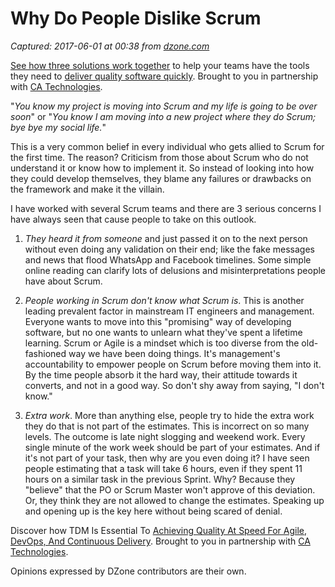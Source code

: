 # Why Do People Dislike Scrum

_Captured: 2017-06-01 at 00:38 from [dzone.com](https://dzone.com/articles/why-do-people-dislike-scrum?edition=304109&utm_source=Daily%20Digest&utm_medium=email&utm_campaign=dd%202017-05-31)_

[See how three solutions work together](https://dzone.com/go?i=204124&u=https%3A%2F%2Fad.doubleclick.net%2Fddm%2Ftrackclk%2FN6040.130331DZONE%2FB11226848.150123399%3Bdc_trk_aid%3D321096583%3Bdc_trk_cid%3D81552442%3Bdc_lat%3D%3Bdc_rdid%3D%3Btag_for_child_directed_treatment%3D) to help your teams have the tools they need to [deliver quality software quickly](https://dzone.com/go?i=204124&u=https%3A%2F%2Fad.doubleclick.net%2Fddm%2Ftrackclk%2FN6040.130331DZONE%2FB11226848.150123399%3Bdc_trk_aid%3D321096583%3Bdc_trk_cid%3D81552442%3Bdc_lat%3D%3Bdc_rdid%3D%3Btag_for_child_directed_treatment%3D). Brought to you in partnership with [CA Technologies](https://dzone.com/go?i=204124&u=https%3A%2F%2Fad.doubleclick.net%2Fddm%2Ftrackclk%2FN6040.130331DZONE%2FB11226848.150123399%3Bdc_trk_aid%3D321096583%3Bdc_trk_cid%3D81552442%3Bdc_lat%3D%3Bdc_rdid%3D%3Btag_for_child_directed_treatment%3D).

"_You know my project is moving into Scrum and my life is going to be over soon_" or "_You know I am moving into a new project where they do Scrum; bye bye my social life._"

This is a very common belief in every individual who gets allied to Scrum for the first time. The reason? Criticism from those about Scrum who do not understand it or know how to implement it. So instead of looking into how they could develop themselves, they blame any failures or drawbacks on the framework and make it the villain.

I have worked with several Scrum teams and there are 3 serious concerns I have always seen that cause people to take on this outlook.

  1. _They heard it from someone_ and just passed it on to the next person without even doing any validation on their end; like the fake messages and news that flood WhatsApp and Facebook timelines. Some simple online reading can clarify lots of delusions and misinterpretations people have about Scrum.

  2. _People working in Scrum don't know what Scrum is_. This is another leading prevalent factor in mainstream IT engineers and management. Everyone wants to move into this "promising" way of developing software, but no one wants to unlearn what they've spent a lifetime learning. Scrum or Agile is a mindset which is too diverse from the old-fashioned way we have been doing things. It's management's accountability to empower people on Scrum before moving them into it. By the time people absorb it the hard way, their attitude towards it converts, and not in a good way. So don't shy away from saying, "I don't know."

  3. _Extra work_. More than anything else, people try to hide the extra work they do that is not part of the estimates. This is incorrect on so many levels. The outcome is late night slogging and weekend work. Every single minute of the work week should be part of your estimates. And if it's not part of your task, then why are you even doing it? I have seen people estimating that a task will take 6 hours, even if they spent 11 hours on a similar task in the previous Sprint. Why? Because they "believe" that the PO or Scrum Master won't approve of this deviation. Or, they think they are not allowed to change the estimates. Speaking up and opening up is the key here without being scared of denial.

Discover how TDM Is Essential To [Achieving Quality At Speed For Agile, DevOps, And Continuous Delivery](https://dzone.com/go?i=204125&u=https%3A%2F%2Fad.doubleclick.net%2Fddm%2Ftrackclk%2FN6040.130331DZONE%2FB11226848.150413345%3Bdc_trk_aid%3D321095198%3Bdc_trk_cid%3D81552443%3Bdc_lat%3D%3Bdc_rdid%3D%3Btag_for_child_directed_treatment%3D). Brought to you in partnership with [CA Technologies](https://dzone.com/go?i=204125&u=https%3A%2F%2Fad.doubleclick.net%2Fddm%2Ftrackclk%2FN6040.130331DZONE%2FB11226848.150413345%3Bdc_trk_aid%3D321095198%3Bdc_trk_cid%3D81552443%3Bdc_lat%3D%3Bdc_rdid%3D%3Btag_for_child_directed_treatment%3D).

Opinions expressed by DZone contributors are their own.
